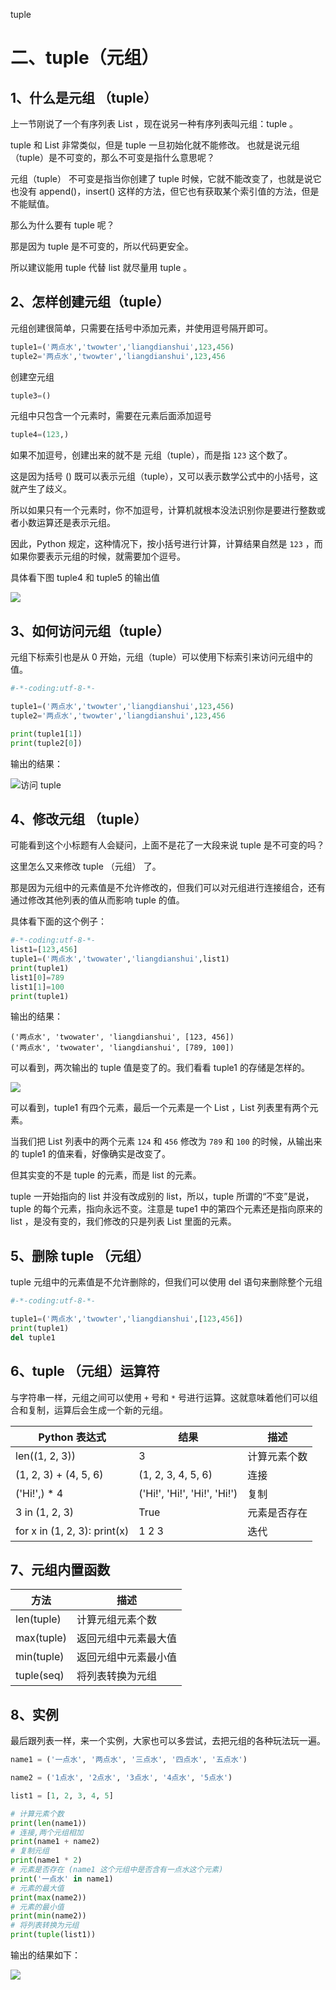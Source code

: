 tuple

# 二、tuple（元组） #

## 1、什么是元组 （tuple） ##

上一节刚说了一个有序列表 List ，现在说另一种有序列表叫元组：tuple 。

tuple 和 List 非常类似，但是 tuple 一旦初始化就不能修改。
也就是说元组（tuple）是不可变的，那么不可变是指什么意思呢？

元组（tuple） 不可变是指当你创建了 tuple 时候，它就不能改变了，也就是说它也没有 append()，insert() 这样的方法，但它也有获取某个索引值的方法，但是不能赋值。

那么为什么要有 tuple 呢？

那是因为 tuple 是不可变的，所以代码更安全。

所以建议能用 tuple 代替 list 就尽量用 tuple 。



## 2、怎样创建元组（tuple） ##

元组创建很简单，只需要在括号中添加元素，并使用逗号隔开即可。

```python
tuple1=('两点水','twowter','liangdianshui',123,456)
tuple2='两点水','twowter','liangdianshui',123,456
```

创建空元组

```python
tuple3=()
```

元组中只包含一个元素时，需要在元素后面添加逗号

```python
tuple4=(123,)
```

如果不加逗号，创建出来的就不是 元组（tuple），而是指 ```123``` 这个数了。


这是因为括号 () 既可以表示元组（tuple），又可以表示数学公式中的小括号，这就产生了歧义。

所以如果只有一个元素时，你不加逗号，计算机就根本没法识别你是要进行整数或者小数运算还是表示元组。

因此，Python 规定，这种情况下，按小括号进行计算，计算结果自然是 ```123``` ，而如果你要表示元组的时候，就需要加个逗号。

具体看下图 tuple4 和 tuple5 的输出值

![](http://twowaterimage.oss-cn-beijing.aliyuncs.com/2019-08-31-093847.jpg)







## 3、如何访问元组（tuple） ##

元组下标索引也是从 0 开始，元组（tuple）可以使用下标索引来访问元组中的值。

```python
#-*-coding:utf-8-*-

tuple1=('两点水','twowter','liangdianshui',123,456)
tuple2='两点水','twowter','liangdianshui',123,456

print(tuple1[1])
print(tuple2[0])
```

输出的结果：

![访问 tuple](http://upload-images.jianshu.io/upload_images/2136918-edfb7c9ebc7d5ab0.png?imageMogr2/auto-orient/strip%7CimageView2/2/w/1240)





## 4、修改元组 （tuple） ##

可能看到这个小标题有人会疑问，上面不是花了一大段来说 tuple 是不可变的吗？

这里怎么又来修改 tuple （元组） 了。

那是因为元组中的元素值是不允许修改的，但我们可以对元组进行连接组合，还有通过修改其他列表的值从而影响 tuple 的值。

具体看下面的这个例子：

```python
#-*-coding:utf-8-*-
list1=[123,456]
tuple1=('两点水','twowater','liangdianshui',list1)
print(tuple1)
list1[0]=789
list1[1]=100
print(tuple1)
```

输出的结果：
```
('两点水', 'twowater', 'liangdianshui', [123, 456])
('两点水', 'twowater', 'liangdianshui', [789, 100])
```


可以看到，两次输出的 tuple 值是变了的。我们看看 tuple1 的存储是怎样的。


![](http://twowaterimage.oss-cn-beijing.aliyuncs.com/2019-08-31-%E4%BF%AE%E6%94%B9tuple%E6%B5%81%E7%A8%8B%E5%9B%BE.png)


可以看到，tuple1 有四个元素，最后一个元素是一个 List ，List 列表里有两个元素。

当我们把 List 列表中的两个元素 `124` 和 `456` 修改为 `789` 和 `100` 的时候，从输出来的 tuple1 的值来看，好像确实是改变了。

但其实变的不是 tuple 的元素，而是 list 的元素。

tuple 一开始指向的 list 并没有改成别的 list，所以，tuple 所谓的“不变”是说，tuple 的每个元素，指向永远不变。注意是 tupe1 中的第四个元素还是指向原来的 list ，是没有变的，我们修改的只是列表 List 里面的元素。



## 5、删除 tuple （元组） ##

tuple 元组中的元素值是不允许删除的，但我们可以使用 del 语句来删除整个元组

```python
#-*-coding:utf-8-*-

tuple1=('两点水','twowter','liangdianshui',[123,456])
print(tuple1)
del tuple1
```

## 6、tuple （元组）运算符 ##

与字符串一样，元组之间可以使用 `+` 号和 `*` 号进行运算。这就意味着他们可以组合和复制，运算后会生成一个新的元组。

|Python 表达式|结果|描述|
|-----------|-----|-----|
|len((1, 2, 3))|3|计算元素个数|
|(1, 2, 3) + (4, 5, 6)|(1, 2, 3, 4, 5, 6)|连接|
|('Hi!',) * 4|('Hi!', 'Hi!', 'Hi!', 'Hi!')|复制|
|3 in (1, 2, 3)|True|元素是否存在|
|for x in (1, 2, 3):  print(x)|1 2 3|迭代|

## 7、元组内置函数 ##

|方法|描述|
|----|----|
|len(tuple)|计算元组元素个数|
|max(tuple)|返回元组中元素最大值|
|min(tuple)|返回元组中元素最小值|
|tuple(seq)|将列表转换为元组|


## 8、实例 ##

最后跟列表一样，来一个实例，大家也可以多尝试，去把元组的各种玩法玩一遍。

```python
name1 = ('一点水', '两点水', '三点水', '四点水', '五点水')

name2 = ('1点水', '2点水', '3点水', '4点水', '5点水')

list1 = [1, 2, 3, 4, 5]

# 计算元素个数
print(len(name1))
# 连接,两个元组相加
print(name1 + name2)
# 复制元组
print(name1 * 2)
# 元素是否存在 (name1 这个元组中是否含有一点水这个元素)
print('一点水' in name1)
# 元素的最大值
print(max(name2))
# 元素的最小值
print(min(name2))
# 将列表转换为元组
print(tuple(list1))
```

输出的结果如下：

![](http://twowaterimage.oss-cn-beijing.aliyuncs.com/2019-08-31-101523.png)








